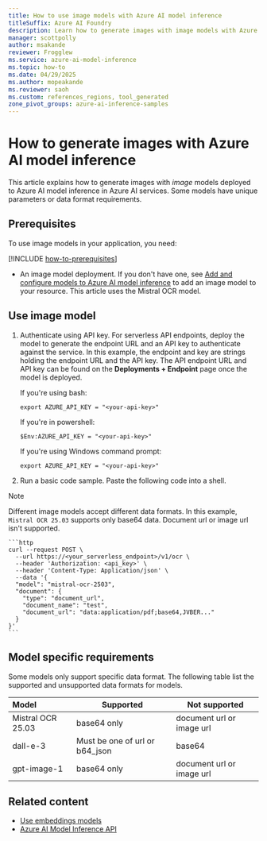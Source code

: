 ```yaml
---
title: How to use image models with Azure AI model inference
titleSuffix: Azure AI Foundry
description: Learn how to generate images with image models with Azure AI model inference
manager: scottpolly
author: msakande
reviewer: Frogglew
ms.service: azure-ai-model-inference
ms.topic: how-to
ms.date: 04/29/2025
ms.author: mopeakande
ms.reviewer: saoh
ms.custom: references_regions, tool_generated
zone_pivot_groups: azure-ai-inference-samples
---
```


# How to generate images with Azure AI model inference

This article explains how to generate images with _image_ models deployed to Azure AI model inference in Azure AI services. Some models have unique parameters or data format requirements.

## Prerequisites

To use image models in your application, you need:

[!INCLUDE [how-to-prerequisites](../includes/how-to-prerequisites.md)]

* An image model deployment. If you don't have one, see [Add and configure models to Azure AI model inference](create-model-deployments.md) to add an image model to your resource. This article uses the Mistral OCR model.

## Use image model

1. Authenticate using API key. For serverless API endpoints, deploy the model to generate the endpoint URL and an API key to authenticate against the service. In this example, the endpoint and key are strings holding the endpoint URL and the API key. The API endpoint URL and API key can be found on the **Deployments + Endpoint** page once the model is deployed.

    If you're using bash:
  
    ```
    export AZURE_API_KEY = "<your-api-key>"
    ```
  
    If you're in powershell:
  
    ```
    $Env:AZURE_API_KEY = "<your-api-key>"
    ```
  
    If you're using Windows command prompt:
    
    ```
    export AZURE_API_KEY = "<your-api-key>"
    ```

1. Run a basic code sample. Paste the following code into a shell.

  > [!NOTE]
  > Different image models accept different data formats. In this example, `Mistral OCR 25.03` supports only base64 data. Document url or image url isn't supported.
  
    ```http
    curl --request POST \
      --url https://<your_serverless_endpoint>/v1/ocr \
      --header 'Authorization: <api_key>' \
      --header 'Content-Type: Application/json' \
      --data '{
      "model": "mistral-ocr-2503",
      "document": {
        "type": "document_url",
        "document_name": "test",
        "document_url": "data:application/pdf;base64,JVBER..."
      }
    }'
    ```

## Model specific requirements

Some models only support specific data format. The following table list the supported and unsupported data formats for models.

| Model | Supported | Not supported |
| :---- | ----- | ----- |
| Mistral OCR 25.03 | base64 only  | document url or image url |
| dall-e-3 | Must be one of url or b64_json | base64 |
| gpt-image-1 | base64 only | document url or image url  |


## Related content

* [Use embeddings models](use-embeddings.md)
* [Azure AI Model Inference API](.././reference/reference-model-inference-api.md)